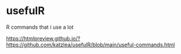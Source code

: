 # usefulR
R commands that i use a lot

https://htmlpreview.github.io/?https://github.com/katzlea/usefulR/blob/main/useful-commands.html
